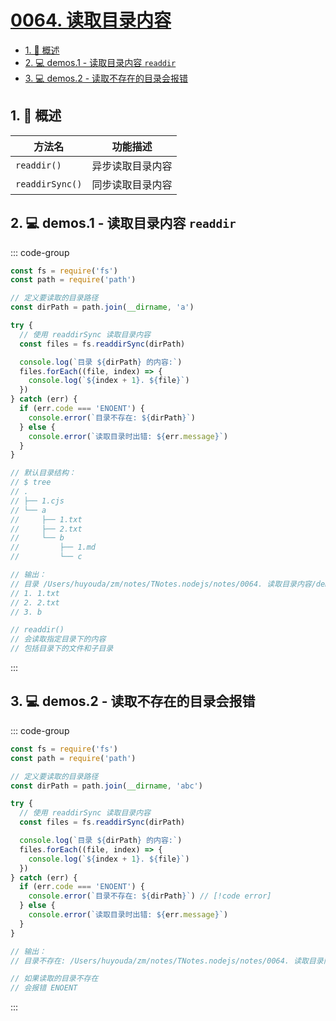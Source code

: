 # [0064. 读取目录内容](https://github.com/Tdahuyou/TNotes.nodejs/tree/main/notes/0064.%20%E8%AF%BB%E5%8F%96%E7%9B%AE%E5%BD%95%E5%86%85%E5%AE%B9)

<!-- region:toc -->

- [1. 📒 概述](#1--概述)
- [2. 💻 demos.1 - 读取目录内容 `readdir`](#2--demos1---读取目录内容-readdir)
- [3. 💻 demos.2 - 读取不存在的目录会报错](#3--demos2---读取不存在的目录会报错)

<!-- endregion:toc -->

## 1. 📒 概述

| 方法名          | 功能描述         |
| --------------- | ---------------- |
| `readdir()`     | 异步读取目录内容 |
| `readdirSync()` | 同步读取目录内容 |

## 2. 💻 demos.1 - 读取目录内容 `readdir`

::: code-group

```js [1.cjs] {9}
const fs = require('fs')
const path = require('path')

// 定义要读取的目录路径
const dirPath = path.join(__dirname, 'a')

try {
  // 使用 readdirSync 读取目录内容
  const files = fs.readdirSync(dirPath)

  console.log(`目录 ${dirPath} 的内容:`)
  files.forEach((file, index) => {
    console.log(`${index + 1}. ${file}`)
  })
} catch (err) {
  if (err.code === 'ENOENT') {
    console.error(`目录不存在: ${dirPath}`)
  } else {
    console.error(`读取目录时出错: ${err.message}`)
  }
}

// 默认目录结构：
// $ tree
// .
// ├── 1.cjs
// └── a
//     ├── 1.txt
//     ├── 2.txt
//     └── b
//         ├── 1.md
//         └── c

// 输出：
// 目录 /Users/huyouda/zm/notes/TNotes.nodejs/notes/0064. 读取目录内容/demos/1/a 的内容:
// 1. 1.txt
// 2. 2.txt
// 3. b

// readdir()
// 会读取指定目录下的内容
// 包括目录下的文件和子目录
```

:::

## 3. 💻 demos.2 - 读取不存在的目录会报错

::: code-group

```js [1.cjs] {9}
const fs = require('fs')
const path = require('path')

// 定义要读取的目录路径
const dirPath = path.join(__dirname, 'abc')

try {
  // 使用 readdirSync 读取目录内容
  const files = fs.readdirSync(dirPath)

  console.log(`目录 ${dirPath} 的内容:`)
  files.forEach((file, index) => {
    console.log(`${index + 1}. ${file}`)
  })
} catch (err) {
  if (err.code === 'ENOENT') {
    console.error(`目录不存在: ${dirPath}`) // [!code error]
  } else {
    console.error(`读取目录时出错: ${err.message}`)
  }
}

// 输出：
// 目录不存在: /Users/huyouda/zm/notes/TNotes.nodejs/notes/0064. 读取目录内容/demos/2/abc

// 如果读取的目录不存在
// 会报错 ENOENT
```

:::
